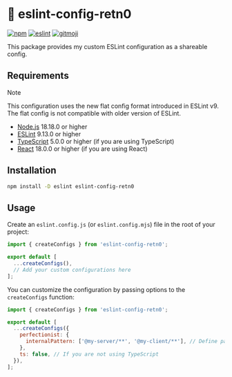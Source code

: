 # 🧹 eslint-config-retn0

[![npm](https://img.shields.io/npm/v/eslint-config-retn0?style=flat-square)](https://www.npmjs.com/package/eslint-config-retn0)
[![eslint](https://img.shields.io/npm/dependency-version/eslint-config-retn0/peer/eslint?style=flat-square)](https://eslint.org)
[![gitmoji](https://img.shields.io/badge/gitmoji-%20😜%20😍-FFDD67.svg?style=flat-square)](https://gitmoji.dev)

This package provides my custom ESLint configuration as a shareable config.

## Requirements

> [!NOTE]
> This configuration uses the new flat config format introduced in ESLint v9.
> The flat config is not compatible with older version of ESLint.

- [Node.js](https://nodejs.org) 18.18.0 or higher
- [ESLint](https://eslint.org) 9.13.0 or higher
- [TypeScript](https://www.typescriptlang.org) 5.0.0 or higher (if you are using TypeScript)
- [React](https://react.dev) 18.0.0 or higher (if you are using React)

## Installation

```sh
npm install -D eslint eslint-config-retn0
```

## Usage

Create an `eslint.config.js` (or `eslint.config.mjs`) file in the root of your project:

```js
import { createConfigs } from 'eslint-config-retn0';

export default [
  ...createConfigs(),
  // Add your custom configurations here
];
```

You can customize the configuration by passing options to the `createConfigs` function:

```js
import { createConfigs } from 'eslint-config-retn0';

export default [
  ...createConfigs({
    perfectionist: {
      internalPattern: ['@my-server/**', '@my-client/**'], // Define patterns for grouping internal imports separately
    },
    ts: false, // If you are not using TypeScript
  }),
];
```
